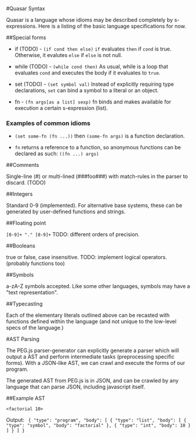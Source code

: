 #Quasar Syntax

Quasar is a language whose idioms may be described completely by s-expressions. Here is a listing
of the basic language specifications for now.

##Special forms

* if (TODO) - `(if cond then else)`
`if` evaluates `then` if `cond` is true. Otherwise, it evalutes `else` if `else` is not null.

* while (TODO) - `(while cond then)`
As usual, while is a loop that evaluates `cond` and executes the body if it evaluates to `true`.

* set (TODO) - `(set symbol val)`
Instead of explicitly requiring type declarations, `set` can bind a symbol to a literal or
an object.

* fn - `(fn args[as a list] sexp)`
fn binds and makes available for execution a certain s-expression (list).

### Examples of common idioms

* `(set some-fn (fn ...))` then `(some-fn args)` is a function declaration.

* `fn` returns a reference to a function, so anonymous functions can be declared as such:
  `((fn ...) args)`

##Comments

Single-line (#) or multi-lined (###foo###) with match-rules in the parser to discard. (TODO)

##Integers

Standard 0-9 (implemented). For alternative base systems, these can be generated
by user-defined functions and strings.

##Floating point

`[0-9]+ "." [0-9]+` TODO: different orders of precision.

##Booleans

true or false, case insensitive. TODO: implement logical operators. (probably functions too)

##Symbols

a-zA-Z symbols accepted. Like some other languages, symbols may have a "text representation".

##Typecasting

Each of the elementary literals outlined above can be recasted with functions defined within
the language (and not unique to the low-level specs of the language.)

#AST Parsing

The PEG.js parser-generator can explicitly generate a parser which will output a AST and perform
intermediate tasks (preprocessing specific forms). With a JSON-like AST, we can crawl and execute
the forms of our program.

The generated AST from PEG.js is in JSON, and can be crawled by any language that can parse JSON,
including javascript itself.

##Example AST

`<factorial 10>`

Output: ```
{
   "type": "program",
   "body": [
      {
         "type": "list",
         "body": [
            {
               "type": "symbol",
               "body": "factorial"
            },
            {
               "type": "int",
               "body": 10
            }
         ]
      }
   ]
}```